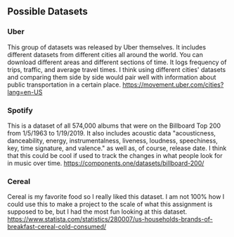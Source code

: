 ## Possible Datasets

### Uber
This group of datasets was released by Uber themselves. It includes different datasets from different cities all around the world. You can download different areas and different sections of time. It logs frequency of trips, traffic, and average travel times. I think using different cities' datasets and comparing them side by side would pair well with information about public transportation in a certain place.
https://movement.uber.com/cities?lang=en-US

### Spotify
This is a dataset of all 574,000 albums that were on the Billboard Top 200 from 1/5/1963 to 1/19/2019. It also includes acoustic data "acousticness, danceability, energy, instrumentalness, liveness, loudness, speechiness, key, time signature, and valence." as well as, of course, release date. I think that this could be cool if used to track the changes in what people look for in music over time.
https://components.one/datasets/billboard-200/

### Cereal
Cereal is my favorite food so I really liked this dataset. I am not 100% how I could use this to make a project to the scale of what this assignment is supposed to be, but I had the most fun looking at this dataset.
https://www.statista.com/statistics/280007/us-households-brands-of-breakfast-cereal-cold-consumed/
